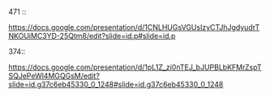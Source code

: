471 ::

https://docs.google.com/presentation/d/1CNLHUGsVGUsIzyCTJhJgdyudrTNKOUiMC3YD-25Qtm8/edit?slide=id.p#slide=id.p


374::


https://docs.google.com/presentation/d/1pL1Z_zi0nTEJ_bJUPBLbKFMrZspTSQJePeWl4MGQGsM/edit?slide=id.g37c6eb45330_0_1248#slide=id.g37c6eb45330_0_1248
